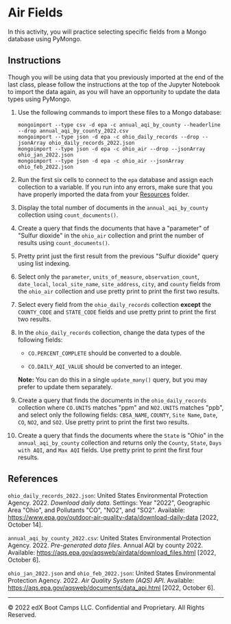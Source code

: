 # Air Fields

In this activity, you will practice selecting specific fields from a Mongo database using PyMongo.

## Instructions

Though you will be using data that you previously imported at the end of the last class, please follow the instructions at the top of the Jupyter Notebook to import the data again, as you will have an opportunity to update the data types using PyMongo.

1. Use the following commands to import these files to a Mongo database:

    ```shell
    mongoimport --type csv -d epa -c annual_aqi_by_county --headerline --drop annual_aqi_by_county_2022.csv
    mongoimport --type json -d epa -c ohio_daily_records --drop --jsonArray ohio_daily_records_2022.json
    mongoimport --type json -d epa -c ohio_air --drop --jsonArray ohio_jan_2022.json
    mongoimport --type json -d epa -c ohio_air --jsonArray ohio_feb_2022.json
    ```

2. Run the first six cells to connect to the `epa` database and assign each collection to a variable. If you run into any errors, make sure that you have properly imported the data from your [Resources](Resources) folder.

3. Display the total number of documents in the `annual_aqi_by_county` collection using `count_documents()`.

4. Create a query that finds the documents that have a "parameter" of "Sulfur dioxide" in the `ohio_air` collection and print the number of results using `count_documents()`.

5. Pretty print just the first result from the previous "Sulfur dioxide" query using list indexing.

6. Select only the `parameter`, `units_of_measure`, `observation_count`, `date_local`, `local_site_name`, `site_address`, `city`, and `county` fields from the `ohio_air` collection and use pretty print to print the first two results.

7. Select every field from the `ohio_daily_records` collection **except** the `COUNTY_CODE` and `STATE_CODE` fields and use pretty print to print the first two results.

8. In the `ohio_daily_records` collection, change the data types of the following fields:

    * `CO.PERCENT_COMPLETE` should be converted to a double.

    * `CO.DAILY_AQI_VALUE` should be converted to an integer.

    **Note:** You can do this in a single `update_many()` query, but you may prefer to update them separately.

9. Create a query that finds the documents in the `ohio_daily_records` collection where `CO.UNITS` matches "ppm" and `NO2.UNITS` matches "ppb", and select only the following fields: `CBSA_NAME`, `COUNTY`, `Site Name`, `Date`, `CO`, `NO2`, and `SO2`. Use pretty print to print the first two results.

10. Create a query that finds the documents where the `State` is "Ohio" in the `annual_aqi_by_county` collection and returns only the `County`, `State`, `Days with AQI`, and `Max AQI` fields. Use pretty print to print the first four results.

## References

`ohio_daily_records_2022.json`: United States Environmental Protection Agency. 2022. *Download daily data*. Settings: Year "2022", Geographic Area "Ohio", and Pollutants "CO", "NO2", and "SO2". Available: <https://www.epa.gov/outdoor-air-quality-data/download-daily-data> [2022, October 14].

`annual_aqi_by_county_2022.csv`: United States Environmental Protection Agency. 2022. *Pre-generated data files*. Annual AQI by county 2022. Available: <https://aqs.epa.gov/aqsweb/airdata/download_files.html> [2022, October 6].

`ohio_jan_2022.json` and `ohio_feb_2022.json`: United States Environmental Protection Agency. 2022. *Air Quality System (AQS) API*. Available: <https://aqs.epa.gov/aqsweb/documents/data_api.html> [2022, October 6].

---

© 2022 edX Boot Camps LLC. Confidential and Proprietary. All Rights Reserved.
